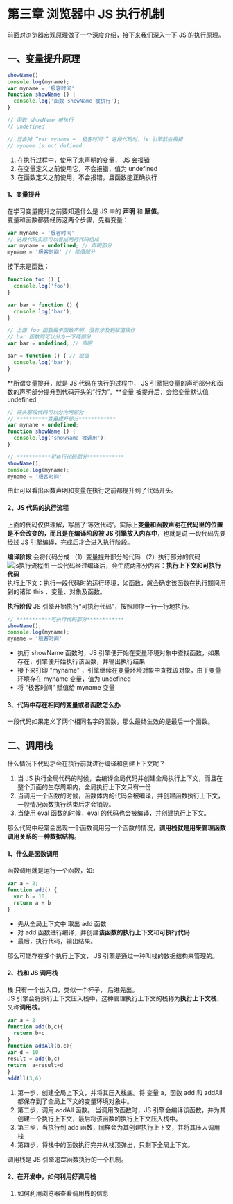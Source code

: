 # 第三章 浏览器中 JS 执行机制
前面对浏览器宏观原理做了一个深度介绍，接下来我们深入一下 JS 的执行原理。

## 一、变量提升原理
```js
showName()
console.log(myname);
var myname = '极客时间'
function showName () {
  console.log('函数 showName 被执行');
}

// 函数 showName 被执行
// undefined

// 当去掉 “var myname = '极客时间'” 这段代码时，js 引擎就会报错
// myname is not defined
```
1. 在执行过程中，使用了未声明的变量， JS 会报错
2. 在变量定义之前使用它，不会报错，值为 undefined
3. 在函数定义之前使用，不会报错，且函数能正确执行

#### 1、变量提升
在学习变量提升之前要知道什么是 JS 中的 **声明** 和 **赋值**。<br/>
变量和函数都要经历这两个步骤，先看变量：
```js
var myname = '极客时间'
// 这段代码实际可以看成两行代码组成
var myname = undefined; // 声明部分
myname = '极客时间' // 赋值部分
```
接下来是函数：
```js
function foo () {
  console.log('foo');
}

var bar = function () {
  console.log('bar');
}

// 上面 foo 函数属于函数声明，没有涉及到赋值操作
// bar 函数则可以分为一下两部分
var bar = undefined; // 声明

bar = function () { // 赋值
  console.log('bar');
}
```
**所谓变量提升，就是 JS 代码在执行的过程中， JS 引擎把变量的声明部分和函数的声明部分提升到代码开头的“行为”。**变量
被提升后，会给变量默认值 undefined<br/>
```js
// 开头那段代码可以分为两部分
// **********变量提升部分************
var mynane = undefined;
function showName () {
  console.log('showName 被调用');
}

// ***********可执行代码部分************
showName();
console.log(myname);
myname = '极客时间'
```
由此可以看出函数声明和变量在执行之前都提升到了代码开头。

#### 2、JS 代码的执行流程
上面的代码仅供理解，写出了’等效代码‘。实际上**变量和函数声明在代码里的位置是不会改变的，而且是在编译阶段被 JS 引擎放入内存中**，也就是说 一段代码先要经过 JS 引擎编译，完成后才会进入执行阶段。

**编译阶段**
会将代码分成 （1）变量提升部分的代码 （2）执行部分的代码
![js执行流程图](/images/browser-js1.png)
一段代码经过编译后，会生成两部分内容：**执行上下文和可执行代码**<br/>
执行上下文：执行一段代码时的运行环境，如函数，就会确定该函数在执行期间用到的诸如 this 、变量、对象及函数。

**执行阶段**
JS 引擎开始执行“可执行代码”，按照顺序一行一行地执行。
```js
// ***********可执行代码部分************
showName();
console.log(myname);
myname = '极客时间'
```
- 执行 showName 函数时，JS 引擎便开始在变量环境对象中查找函数，如果存在，引擎便开始执行该函数，并输出执行结果
- 接下来打印 "myname" ，引擎继续在变量环境对象中查找该对象，由于变量环境存在 myname 变量，值为 undefined
- 将 “极客时间” 赋值给 myname 变量

#### 3、代码中存在相同的变量或者函数怎么办
一段代码如果定义了两个相同名字的函数，那么最终生效的是最后一个函数。

## 二、调用栈
什么情况下代码才会在执行前就进行编译和创建上下文呢？
1. 当 JS 执行全局代码的时候，会编译全局代码并创建全局执行上下文，而且在整个页面的生存周期内，全局执行上下文只有一份
2. 当调用一个函数的时候，函数体内的代码会被编译，并创建函数执行上下文，一般情况函数执行结束后才会销毁。
3. 当使用 eval 函数的时候，eval 的代码也会被编译，并创建执行上下文。

那么代码中经常会出现一个函数调用另一个函数的情况，**调用栈就是用来管理函数调用关系的一种数据结构**。

#### 1、什么是函数调用
函数调用就是运行一个函数，如:
```js
var a = 2;
function add() {
  var b = 10;
  return a + b
}
```
- 先从全局上下文中 取出 add 函数
- 对 add 函数进行编译，并创建**该函数的执行上下文**和**可执行代码**
- 最后，执行代码，输出结果。

那么可能存在多个执行上下文， JS 引擎是通过一种叫栈的数据结构来管理的。

#### 2、栈和 JS 调用栈
栈 只有一个出入口，类似一个杯子， 后进先出。<br/>
JS 引擎会将执行上下文压入栈中，这种管理执行上下文的栈称为**执行上下文栈**，又称**调用栈**。
```js
var a = 2
function add(b,c){
  return b+c
}
function addAll(b,c){
var d = 10
result = add(b,c)
return  a+result+d
}
addAll(3,6)
```

1. 第一步，创建全局上下文，并将其压入栈底。将 变量 a，函数 add 和 addAll 都保存到了全局上下文的变量环境对象中。
2. 第二步，调用 addAll 函数。 当调用改函数时，JS 引擎会编译该函数，并为其创建一个执行上下文，最后将该函数的执行上下文压入栈中。
3. 第三步，当执行到 add 函数，同样会为其创建执行上下文，并将其压入调用栈
4. 第四步，将栈中的函数执行完并从栈顶弹出，只剩下全局上下文。

调用栈是 JS 引擎追踪函数执行的一个机制。

#### 2、在开发中，如何利用好调用栈
1. 如何利用浏览器查看调用栈的信息





